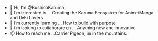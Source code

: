 - 👋 Hi, I’m @BushidoKaruma
- 👀 I’m interested in ... Creating the Karuma Ecosystem for Anime/Manga and DeFi Lovers
- 🌱 I’m currently learning ... How to build with purpose
- 💞️ I’m looking to collaborate on ... Anything new and innovative
- 📫 How to reach me ...Carrier Pigeon, im in the mountains.

<!---
BushidoKaruma/BushidoKaruma is a ✨ special ✨ repository because its `README.md` (this file) appears on your GitHub profile.
You can click the Preview link to take a look at your changes.
--->
